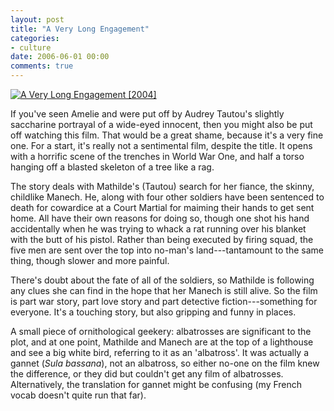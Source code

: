 ```yaml
---
layout: post
title: "A Very Long Engagement"
categories:
- culture
date: 2006-06-01 00:00
comments: true
---
```


<p class="img-shadow"><a href="http://www.amazon.co.uk/exec/obidos/ASIN/B0007URSR6/butshesagirl-21/" title="Click to view item at Amazon"><img src="http://images-eu.amazon.com/images/P/B0007URSR6.02.MZZZZZZZ.jpg" alt="A Very Long Engagement [2004]" /></a></p>

<p>If you've seen Amelie and were put off by Audrey Tautou's slightly saccharine portrayal of a wide-eyed innocent, then you might also be put off watching this film. That would be a great shame, because it's a very fine one. For a start, it's really not a sentimental film, despite the title. It opens with a horrific scene of the trenches in World War One, and half a torso hanging off a blasted skeleton of a tree like a rag.</p>

<p>The story deals with Mathilde's (Tautou) search for her fiance, the skinny, childlike Manech. He, along with four other soldiers have been sentenced to death for cowardice at a Court Martial for maiming their hands to get sent home. All have their own reasons for doing so, though one shot his hand accidentally when he was trying to whack a rat running over his blanket with the butt of his pistol. Rather than being executed by firing squad, the five men are sent over the top into no-man's land---tantamount to the same thing, though slower and more painful.</p>

<p>There's doubt about the fate of all of the soldiers, so Mathilde is following any clues she can find in the hope that her Manech is still alive. So the film is part war story, part love story and part detective fiction---something for everyone. It's a touching story, but also gripping and funny in places.</p>

<p>A small piece of ornithological geekery: albatrosses are significant to the plot, and at one point, Mathilde and Manech are at the top of a lighthouse and see a big white bird, referring to it as an 'albatross'. It was actually a gannet (<em>Sula bassana</em>), not an albatross, so either no-one on the film knew the difference, or they did but couldn't get any film of albatrosses. Alternatively, the translation for gannet might be confusing (my French vocab doesn't quite run that far).</p>



